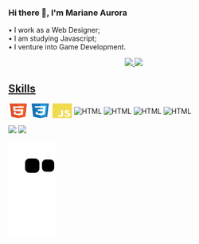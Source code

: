 ### Hi there 👋, I'm Mariane Aurora
  • I work as a Web Designer;<br>
  • I am studying Javascript;<br>
 • I venture into Game Development.<br>

<div align="center">
  <a href="https://github.com/marianeaurora">
  <img height="180em" src="https://github-readme-stats.vercel.app/api?username=marianeaurora&show_icons=true&theme=dracula&include_all_commits=true&count_private=true"/>
  <img height="150em" src="https://github-readme-stats.vercel.app/api/top-langs/?username=marianeaurora&layout=compact&langs_count=7&theme=dracula"/>
</div>


  ## Skills
<div style="display: inline-block"> 
  <img align="center" alt="HTML" height="30" width="40" src="https://raw.githubusercontent.com/devicons/devicon/master/icons/html5/html5-original.svg">
  <img align="center" alt="CSS" height="30" width="40" src="https://raw.githubusercontent.com/devicons/devicon/master/icons/css3/css3-original.svg">
  <img align="center" alt="Js" height="30" width="40" src="https://raw.githubusercontent.com/devicons/devicon/master/icons/javascript/javascript-plain.svg">
  <img align="center" alt="HTML" height="30" width="40" src="https://cdn.jsdelivr.net/gh/devicons/devicon/icons/illustrator/illustrator-line.svg" />  
  <img align="center" alt="HTML" height="30" width="40" src="https://cdn.jsdelivr.net/gh/devicons/devicon/icons/photoshop/photoshop-line.svg" />
  <img align="center" alt="HTML" height="30" width="40" src="https://cdn.jsdelivr.net/gh/devicons/devicon/icons/blender/blender-original.svg" />
  <img align="center" alt="HTML" height="30" width="40" src="https://cdn.jsdelivr.net/gh/devicons/devicon/icons/figma/figma-original.svg" />

</div> 
<br>
  
<div> 
  
  <a href = "mailto:marianeaurora@gmail.com"><img src="https://img.shields.io/badge/-Gmail-%23333?style=for-the-badge&logo=gmail&logoColor=white" target="_blank"></a>
  <a href="https://www.linkedin.com/in/mariane-aurora/" target="_blank"><img src="https://img.shields.io/badge/-LinkedIn-%230077B5?style=for-the-badge&logo=linkedin&logoColor=white" target="_blank"></a>
  
 
  ![Snake animation](https://github.com/marianeaurora/marianeaurora/blob/output/github-contribution-grid-snake.svg)
  
</div>
